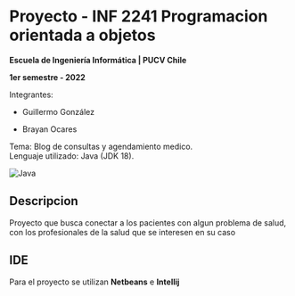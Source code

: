# Proyecto - INF 2241 Programacion orientada a objetos

****Escuela de Ingeniería Informática | PUCV Chile****

****1er semestre - 2022****

Integrantes:


* Guillermo González

* Brayan Ocares

Tema: Blog de consultas y agendamiento medico.<br />
Lenguaje utilizado: Java (JDK 18).<br />

![Java][java-badge]

## Descripcion

Proyecto que busca conectar a los pacientes con algun problema de salud, con los profesionales de la salud que se interesen en su caso

## IDE

Para el proyecto se utilizan **Netbeans** e **Intellij**



[java-badge]: https://camo.githubusercontent.com/f6c777e8c5c9ae4a6331664dab0a10c4cc3a1895ac3ababcc39b53058ba145d2/68747470733a2f2f696d672e736869656c64732e696f2f7374617469632f76313f7374796c653d666f722d7468652d6261646765266d6573736167653d4a61766126636f6c6f723d303037333936266c6f676f3d4a617661266c6f676f436f6c6f723d464646464646266c6162656c3d

